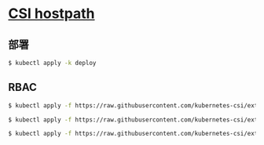 # [CSI hostpath](https://github.com/kubernetes-csi/csi-driver-host-path)

## 部署

```bash
$ kubectl apply -k deploy
```

## RBAC

```bash
$ kubectl apply -f https://raw.githubusercontent.com/kubernetes-csi/external-provisioner/v1.0.1/deploy/kubernetes/rbac.yaml

$ kubectl apply -f https://raw.githubusercontent.com/kubernetes-csi/external-attacher/v1.0.1/deploy/kubernetes/rbac.yaml

$ kubectl apply -f https://raw.githubusercontent.com/kubernetes-csi/external-snapshotter/v1.0.1/deploy/kubernetes/rbac.yaml

```
